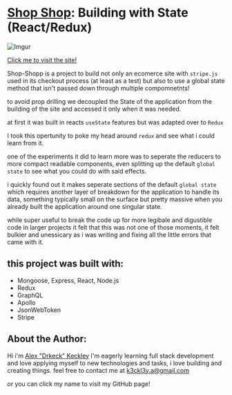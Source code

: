 # [Shop Shop](https://shop-shopp.herokuapp.com/): Building with State (React/Redux)

![Imgur](https://i.imgur.com/zFnO94L.png)

[Click me to visit the site!](https://shop-shopp.herokuapp.com/)

Shop-Shopp is a project to build not only an ecomerce site with `stripe.js` used in its checkout process (at least as a test) but also to use a global state method that isn't passed down through multiple compomnetnts!

to avoid prop drilling we decoupled the State of the application from the building of the site and accessed it only when it was needed.

at first it was built in reacts `useState` features but was adapted over to `Redux`

I took this opertunity to poke my head around `redux` and see what i could learn from it.

one of the experiments it did to learn more was to seperate the reducers to more compact readable components, even splitting up the default `global state` to see what you could do with said effects.

i quickly found out it makes seperate sections of the default `global state` which requires another layer of breakdown for the application to handle its data, something typically small on the surface but pretty massive when you already built the application around one singular state.

while super useful to break the code up for more legibale and digustible code in larger projects it felt that this was not one of those moments, it felt bulkier and unessicary as i was writing and fixing all the little errors that came with it.

## this project was built with:
 * Mongoose, Express, React, Node.js
 * Redux
 * GraphQL
 * Apollo
 * JsonWebToken
 * Stripe

## About the Author:

Hi i'm [Alex "Drkeck" Keckley](https://github.com/Drkeck) I'm eagerly learning full stack development and love applying myself to new technologies and tasks, i love building and creating things. feel free to contact me at k3ckl3y.a@gmail.com

or you can click my name to visit my GitHub page!